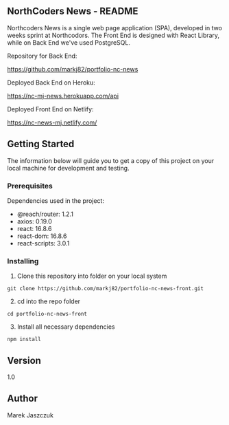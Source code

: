 ## NorthCoders News - README

Northcoders News is a single web page application (SPA), developed in two weeks sprint at Northcodors. The Front End is designed with React Library, while on Back End we've used PostgreSQL.

Repository for Back End:

https://github.com/markj82/portfolio-nc-news

Deployed Back End on Heroku:

https://nc-mj-news.herokuapp.com/api

Deployed Front End on Netlify:

https://nc-news-mj.netlify.com/


## Getting Started

The information below will guide you to get a copy of this project on your local machine for development and testing.

### Prerequisites

Dependencies used in the project:

* @reach/router: 1.2.1
* axios: 0.19.0
* react: 16.8.6
* react-dom: 16.8.6
* react-scripts: 3.0.1

### Installing

1. Clone this repository into folder on your local system
 ```
git clone https://github.com/markj82/portfolio-nc-news-front.git
 ```

2. cd into the repo folder
```
cd portfolio-nc-news-front
```

3. Install all necessary dependencies
```
npm install
```
## Version

1.0

## Author

Marek Jaszczuk